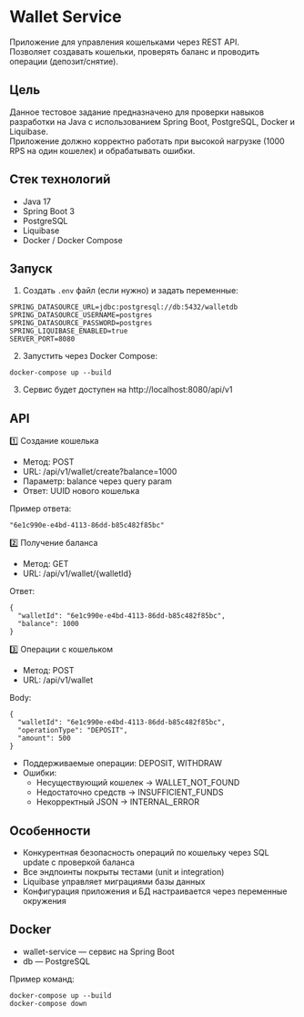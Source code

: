 # Wallet Service

Приложение для управления кошельками через REST API.  
Позволяет создавать кошельки, проверять баланс и проводить операции (депозит/снятие).

## Цель
Данное тестовое задание предназначено для проверки навыков разработки на Java с использованием Spring Boot, PostgreSQL, Docker и Liquibase.  
Приложение должно корректно работать при высокой нагрузке (1000 RPS на один кошелек) и обрабатывать ошибки.

## Стек технологий
- Java 17
- Spring Boot 3
- PostgreSQL
- Liquibase
- Docker / Docker Compose

## Запуск

1. Создать `.env` файл (если нужно) и задать переменные:

```env
SPRING_DATASOURCE_URL=jdbc:postgresql://db:5432/walletdb
SPRING_DATASOURCE_USERNAME=postgres
SPRING_DATASOURCE_PASSWORD=postgres
SPRING_LIQUIBASE_ENABLED=true
SERVER_PORT=8080
```

2. Запустить через Docker Compose:

```env
docker-compose up --build
```

3. Сервис будет доступен на http://localhost:8080/api/v1

## API

1️⃣ Создание кошелька

- Метод: POST
- URL: /api/v1/wallet/create?balance=1000
- Параметр: balance через query param
- Ответ: UUID нового кошелька

Пример ответа:
```env
"6e1c990e-e4bd-4113-86dd-b85c482f85bc"
```
2️⃣ Получение баланса

- Метод: GET
- URL: /api/v1/wallet/{walletId}

Ответ:
```env
{
  "walletId": "6e1c990e-e4bd-4113-86dd-b85c482f85bc",
  "balance": 1000
}
```
3️⃣ Операции с кошельком

- Метод: POST
- URL: /api/v1/wallet

Body:
```env
{
  "walletId": "6e1c990e-e4bd-4113-86dd-b85c482f85bc",
  "operationType": "DEPOSIT",
  "amount": 500
}
```
- Поддерживаемые операции: DEPOSIT, WITHDRAW
- Ошибки:
  - Несуществующий кошелек → WALLET_NOT_FOUND
  - Недостаточно средств → INSUFFICIENT_FUNDS
  - Некорректный JSON → INTERNAL_ERROR

## Особенности

- Конкурентная безопасность операций по кошельку через SQL update с проверкой баланса
- Все эндпоинты покрыты тестами (unit и integration)
- Liquibase управляет миграциями базы данных
- Конфигурация приложения и БД настраивается через переменные окружения

## Docker
- wallet-service — сервис на Spring Boot
- db — PostgreSQL
  
Пример команд:
```env
docker-compose up --build
docker-compose down
```
